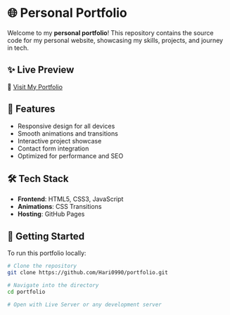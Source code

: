 # 🌐 Personal Portfolio

Welcome to my **personal portfolio**! This repository contains the source code for my personal website, showcasing my skills, projects, and journey in tech.

## ✨ Live Preview

🔗 [Visit My Portfolio]([https://your-portfolio-link.com](https://hari0990.github.io/PORTFOLIO/))

## 📌 Features

- Responsive design for all devices
- Smooth animations and transitions
- Interactive project showcase
- Contact form integration
- Optimized for performance and SEO

## 🛠️ Tech Stack

- **Frontend**: HTML5, CSS3, JavaScript
- **Animations**: CSS Transitions
- **Hosting**: GitHub Pages

## 🚀 Getting Started

To run this portfolio locally:

```bash
# Clone the repository
git clone https://github.com/Hari0990/portfolio.git

# Navigate into the directory
cd portfolio

# Open with Live Server or any development server
